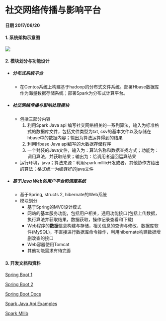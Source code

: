 # 社交网络传播与影响平台

#### 日期 2017/06/20

#### 1. 系统架构示意图

![](https://ooo.0o0.ooo/2017/06/20/59492e916499d.png)

#### 2. 模块划分与功能设计

+ ##### 分布式系统平台

  + 在Centos系统上构建基于hadoop的分布式文件系统。部署Hbase数据库作为海量数据存储系统；部署Spark为分布式计算平台。

+ ##### 社交网络传播与影响处理模块 

  - 包括三部分内容
    1. 利用Spark Java api 编写社交网络相关的一系列算法，输入为标准格式的数据库文件，包括文件类型为txt, csv的基本文件以及存储在hbase中的数据内容；输出为算法运算得到的结果
    2. 利用Hbase Java api编写的大数据存储程序
    3. 一个封装的Java文件，输入为：算法名称和数据查找方式；功能为：调用算法，并获取结果；输出为：给调用者返回运算结果
  - 运行环境，java；算法来源：利用spark mllib开发或者，其他协作方给出的算法；格式统一为编译好的java文件

+ ##### 基于Java Web的用户平台和调度系统

  + 基于Spring, structs 2, hibernate的Web系统
  + 模块划分
    + 基于Spring的MVC设计模式
    + 网站的基本服务功能，包括用户相关，通用功能接口(包括上传数据，执行算法并获取结果，数据获取，操作记录查看和下载)
    + Web程序的**数据**信息构建与存储，相关信息的查询与修改，数据库软件(MySQL)，不直接进行数据库命令操作，利用hibernate构建数据增删改查的接口
    + Web容器使用Tomcat
    + 其他功能需求有待完善

#### 3. 开发文档和资料

[Spring Boot 1](http://www.infoq.com/cn/articles/microframeworks1-spring-boot/#)

[Spring Boot 2](https://www.tianmaying.com/tutorial/spring-boot-overview)

[Spring Boot Docs](https://docs.spring.io/spring-boot/docs/current/reference/htmlsingle/#getting-started-installing-the-cli)

[Spark Java Api Examples](https://spark.apache.org/docs/0.9.1/java-programming-guide.html)

[Spark Mllib](http://spark.apache.org/docs/latest/mllib-guide.html)









